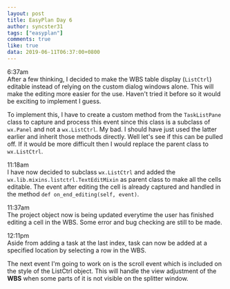 ```yaml
---
layout: post
title: EasyPlan Day 6
author: syncster31
tags: ["easyplan"]
comments: true
like: true
data: 2019-06-11T06:37:00+0800
---
```

6:37am  
After a few thinking, I decided to make the WBS table display (```ListCtrl```) editable instead of relying on the custom dialog windows alone. This will make the editing more easier for the use. Haven't tried it before so it would be exciting to implement I guess.

To implement this, I have to create a custom method from the ```TaskListPane``` class to capture and process this event since this class is a subclass of ```wx.Panel``` and not a ```wx.ListCtrl```. My bad. I should have just used the latter earlier and inherit those methods directly. Well let's see if this can be pulled off. If it would be more difficult then I would replace the parent class to ```wx.ListCtrl```.

11:18am  
I have now decided to subclass ```wx.ListCtrl``` and added the ```wx.lib.mixins.listctrl.TextEditMixin``` as parent class to make all the cells editable. The event after editing the cell is already captured and handled in the method ```def on_end_editing(self, event)```.

11:37am  
The project object now is being updated everytime the user has finished editing a cell in the WBS. Some error and bug checking are still to be made.

12:11pm  
Aside from adding a task at the last index, task can now be added at a specified location by selecting a row in the WBS.

The next event I'm going to work on is the scroll event which is included on the style of the ListCtrl object. This will handle the view adjustment of the **WBS** when some parts of it is not visible on the splitter window.